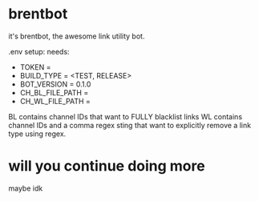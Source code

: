 # brentbot
it's brentbot, the awesome link utility bot.

.env setup:
needs:
 - TOKEN = <token>
 - BUILD_TYPE = <TEST, RELEASE>
 - BOT_VERSION = 0.1.0
 - CH_BL_FILE_PATH = <text file>
 - CH_WL_FILE_PATH = <text file>

BL contains channel IDs that want to FULLY blacklist links
WL contains channel IDs and a comma regex sting that want to explicitly remove a link type using regex.

# will you continue doing more
maybe idk
